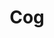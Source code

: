 ---
title: Cog
tags: ["cog", "gear", "settings", "options", "configuration", "mechanism", "machine"]
icon: cog
svg: '<svg xmlns="http://www.w3.org/2000/svg" width="24" height="24" fill="none" viewBox="0 0 24 24" stroke-width="1.5" stroke-linecap="round" stroke-linejoin="round" stroke="currentColor"><path d="M10.11 3.9a1 1 0 0 1 .995-.9h1.79a1 1 0 0 1 .995.9l.033.333a7.953 7.953 0 0 1 2.209.915l.259-.212a1 1 0 0 1 1.34.067l1.266 1.266a1 1 0 0 1 .067 1.34l-.212.26c.409.676.72 1.419.915 2.208l.332.033a1 1 0 0 1 .901.995v1.79a1 1 0 0 1-.9.995l-.333.033a7.951 7.951 0 0 1-.915 2.209l.212.259a1 1 0 0 1-.067 1.34l-1.266 1.266a1 1 0 0 1-1.34.067l-.26-.212a7.947 7.947 0 0 1-2.208.915l-.033.332a1 1 0 0 1-.995.901h-1.79a1 1 0 0 1-.995-.9l-.033-.333a7.95 7.95 0 0 1-2.209-.915l-.259.212a1 1 0 0 1-1.34-.067L5.003 17.73a1 1 0 0 1-.067-1.34l.212-.26a7.953 7.953 0 0 1-.915-2.208L3.9 13.89a1 1 0 0 1-.9-.995v-1.79a1 1 0 0 1 .9-.995l.333-.033a7.953 7.953 0 0 1 .915-2.209l-.212-.259a1 1 0 0 1 .067-1.34L6.27 5.003a1 1 0 0 1 1.34-.067l.26.212a7.947 7.947 0 0 1 2.208-.915z"/><path d="M14.5 12a2.5 2.5 0 1 0-5 0 2.5 2.5 0 0 0 5 0"/></svg>'
---